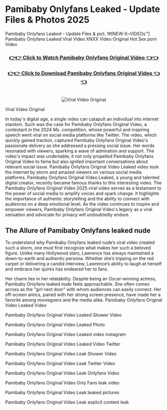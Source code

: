# Pamibaby Onlyfans Leaked - Update Files & Photos 2025

Pamibaby Onlyfans Leaked - Update Files & pict. !#[NEW-X~VIDEOs™] Pamibaby Onlyfans Leaked Viral Video XNXX Video Original Hot Sex porn Video
<br>
<div align="center">
<h3><a href="https://links2leaks.com?utm_source=pamibaby&utm_medium=gitlong" rel="nofollow">👉👉 Click to Watch Pamibaby Onlyfans Original Video 👈👈</a></h3>
<h3><a href="https://links2leaks.com?utm_source=pamibaby&utm_medium=gitlong" rel="nofollow">👉👉 Click to Download Pamibaby Onlyfans Original Video 👈👈</a></h3>
<br>
<a href="https://links2leaks.com?utm_source=pamibaby&utm_medium=gitlong" rel="nofollow"><img src="https://i.ibb.co/Gkj2r4b/banner.png" alt="Viral Video Original" style="max-width: 100%; display: inline-block;" data-target="animated-image.originalImage"></a>
</div>

Viral Video Original

In today's digital age, a single video can catapult an individual into internet stardom. Such was the case for Pamibaby Onlyfans Original Video, a contestant in the 2024 Ms. competition, whose powerful and inspiring speech went viral on social media platforms like Twitter.
The video, which quickly gained traction, captured Pamibaby Onlyfans Original Video's passionate delivery as she addressed a pressing social issue. Her words resonated with viewers, sparking a wave of admiration and support. The video's impact was undeniable; it not only propelled Pamibaby Onlyfans Original Video to fame but also ignited important conversations about relevant social issue.
Pamibaby Onlyfans Original Video Leaked video took the internet by storm and amazed viewers on various social media platforms. Pamibaby Onlyfans Original Video Leaked, a young and talented digital creator, recently became famous thanks to this interesting video.
The Pamibaby Onlyfans Original Video 2025 viral video serves as a testament to the power of social media to amplify voices and spark change. It highlights the importance of authentic storytelling and the ability to connect with audiences on a deep emotional level. As the video continues to inspire and empower viewers, Pamibaby Onlyfans Original Video's legacy as a viral sensation and advocate for privacy will undoubtedly endure.

<h2>The Allure of Pamibaby Onlyfans leaked nude</h2>


To understand why Pamibaby Onlyfans leaked nude’s viral video created such a storm, one must first recognize what makes her such a beloved figure. Unlike many Hollywood stars, Lawrence has always maintained a down-to-earth and authentic persona. Whether she’s tripping on the red carpet or delivering a candid interview, Lawrence’s ability to laugh at herself and embrace her quirks has endeared her to fans.

Her charm lies in her relatability. Despite being an Oscar-winning actress, Pamibaby Onlyfans leaked nude feels approachable. She often comes across as the "girl next door" with whom audiences can easily connect. Her off-screen antics, paired with her strong screen presence, have made her a favorite among moviegoers and the media alike.
Pamibaby Onlyfans Original Video Leaked Video

Pamibaby Onlyfans Original Video Leaked Shower Video

Pamibaby Onlyfans Original Video Leaked Photo

Pamibaby Onlyfans Original Video Leaked video instagram

Pamibaby Onlyfans Original Video Leaked Video Twitter

Pamibaby Onlyfans Original Video Leak Shower Video

Pamibaby Onlyfans Original Video Leak Twitter Video

Pamibaby Onlyfans Original Video Leak Onlyfans Video

Pamibaby Onlyfans Original Video Only Fans leak video

Pamibaby Onlyfans Original Video Leak leaked pictures

Pamibaby Onlyfans Original Video Leak explicit content leak